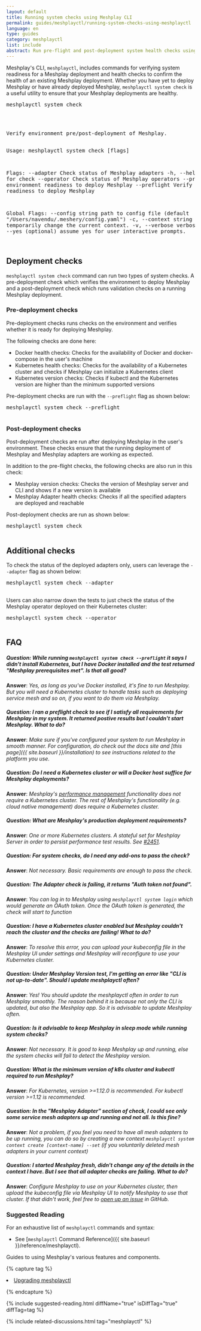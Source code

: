 ```yaml
---
layout: default
title: Running system checks using Meshplay CLI
permalink: guides/meshplayctl/running-system-checks-using-meshplayctl
language: en
type: guides
category: meshplayctl
list: include
abstract: Run pre-flight and post-deployment system health checks using Meshplay's CLI, meshplayctl.
---
```


Meshplay's CLI, `meshplayctl`, includes commands for verifying system readiness for a Meshplay deployment and health checks to confirm the health of an existing Meshplay deployment. Whether you have yet to deploy Meshplay or have already deployed Meshplay, `meshplayctl system check` is a useful utility to ensure that your Meshplay deployments are healthy.

<pre class="codeblock-pre">
<div class="codeblock"><div class="clipboardjs">meshplayctl system check</div></div>
</pre>
<br/>
<pre class="codeblock-pre">
<div class="codeblock"><div class="clipboardjs">Verify environment pre/post-deployment of Meshplay.

Usage:
meshplayctl system check [flags]

Flags:
--adapter Check status of Meshplay adapters
-h, --help help for check
--operator Check status of Meshplay operators
--pre Verify environment readiness to deploy Meshplay
--preflight Verify environment readiness to deploy Meshplay

Global Flags:
--config string path to config file (default "/Users/navendu/.meshery/config.yaml")
-c, --context string (optional) temporarily change the current context.
-v, --verbose verbose output
-y, --yes (optional) assume yes for user interactive prompts.</div></div>
</pre>

## Deployment checks

`meshplayctl system check` command can run two types of system checks. A pre-deployment check which verifies the environment to deploy Meshplay and a post-deployment check which runs validation checks on a running Meshplay deployment.

### Pre-deployment checks

Pre-deployment checks runs checks on the environment and verifies whether it is ready for deploying Meshplay.

The following checks are done here:

- Docker health checks: Checks for the availability of Docker and docker-compose in the user's machine
- Kubernetes health checks: Checks for the availability of a Kubernetes cluster and checks if Meshplay can initialize a Kubernetes client
- Kubernetes version checks: Checks if kubectl and the Kubernetes version are higher than the minimum supported versions

Pre-deployment checks are run with the `--preflight` flag as shown below:

<pre class="codeblock-pre">
<div class="codeblock"><div class="clipboardjs">meshplayctl system check --preflight</div></div>
</pre>

### Post-deployment checks

Post-deployment checks are run after deploying Meshplay in the user's environment. These checks ensure that the running deployment of Meshplay and Meshplay adapters are working as expected.

In addition to the pre-flight checks, the following checks are also run in this check:

- Meshplay version checks: Checks the version of Meshplay server and CLI and shows if a new version is available
- Meshplay Adapter health checks: Checks if all the specified adapters are deployed and reachable

Post-deployment checks are run as shown below:

<pre class="codeblock-pre">
<div class="codeblock"><div class="clipboardjs">meshplayctl system check</div></div>
</pre>

## Additional checks

To check the status of the deployed adapters only, users can leverage the `--adapter` flag as shown below:

<pre class="codeblock-pre">
<div class="codeblock"><div class="clipboardjs">meshplayctl system check --adapter</div></div>
</pre>

Users can also narrow down the tests to just check the status of the Meshplay operator deployed on their Kubernetes cluster:

<pre class="codeblock-pre">
<div class="codeblock"><div class="clipboardjs">meshplayctl system check --operator</div></div>
</pre>

## FAQ

##### Question: While running `meshplayctl system check --preflight` it says I didn't install Kubernetes, but I have Docker installed and the test returned "Meshplay prerequisites met". Is that all good?

**Answer**: _Yes, as long as you've Docker installed, it's fine to run Meshplay. But you will need a Kubernetes cluster to handle tasks such as deploying service mesh and so on, if you want to do them via Meshplay._

##### Question: I ran a preflight check to see if I satisfy all requirements for Meshplay in my system. It returned postive results but I couldn't start Meshplay. What to do?

**Answer**: _Make sure if you've configured your system to run Meshplay in smooth manner. For configuration, do check out the docs site and [this page]({{ site.baseurl }}/installation) to see instructions related to the platform you use._

##### Question: Do I need a Kubernetes cluster or will a Docker host suffice for Meshplay deployments?

**Answer**: _Meshplay's [performance management](tasks/performance/managing-performance) functionality does not require a Kubernetes cluster. The rest of Meshplay's functionality (e.g. cloud native management) does require a Kubernetes cluster._

##### Question: What are Meshplay's production deployment requirements?

**Answer**: _One or more Kubernetes clusters. A stateful set for Meshplay Server in order to persist performance test results. See [#2451](https://github.com/khulnasoft/meshplay/issues/2451)._

##### Question: For system checks, do I need any add-ons to pass the check?

**Answer**: _Not necessary. Basic requirements are enough to pass the check._

##### Question: The Adapter check is failing, it returns "Auth token not found".

**Answer**: _You can log in to Meshplay using `meshplayctl system login` which would generate an OAuth token. Once the OAuth token is generated, the check will start to function_

##### Question: I have a Kubernetes cluster enabled but Meshplay couldn't reach the cluster and the checks are failing! What to do?

**Answer**: _To resolve this error, you can upload your kubeconfig file in the Meshplay UI under settings and Meshplay will reconfigure to use your Kubernetes cluster._

##### Question: Under Meshplay Version test, I'm getting an error like "CLI is not up-to-date". Should I update meshplayctl often?

**Answer**: _Yes! You should update the meshplayctl often in order to run Meshplay smoothly. The reason behind it is because not only the CLI is updated, but also the Meshplay app. So it is advisable to update Meshplay often._

##### Question: Is it advisable to keep Meshplay in sleep mode while running system checks?

**Answer**: _Not necessary. It is good to keep Meshplay up and running, else the system checks will fail to detect the Meshplay version._

##### Question: What is the minimum version of k8s cluster and kubectl required to run Meshplay?

**Answer**: _For Kubernetes, version >=1.12.0 is recommended. For kubectl version >=1.12 is recommended._

##### Question: In the "Meshplay Adapter" section of check, I could see only some service mesh adapters up and running and not all. Is this fine?

**Answer**: _Not a problem, if you feel you need to have all mesh adapters to be up running, you can do so by creating a new context `meshplayctl system context create [context-name] --set` (if you voluntarily deleted mesh adapters in your current context)_

##### Question: I started Meshplay fresh, didn't change any of the details in the context I have. But I see that all adapter checks are failing. What to do?

**Answer**: _Configure Meshplay to use on your Kubernetes cluster, then upload the kubeconfig file via Meshplay UI to notify Meshplay to use that cluster. If that didn't work, feel free to [open up an issue](https://github.com/khulnasoft/meshplay/issues) in GitHub._

### Suggested Reading

For an exhaustive list of `meshplayctl` commands and syntax:

- See [`meshplayctl` Command Reference]({{ site.baseurl }}/reference/meshplayctl).

Guides to using Meshplay's various features and components.

{% capture tag %}

<li><a href="{{ site.baseurl }}/guides/upgrade#upgrading-meshery-cli">Upgrading meshplayctl</a></li>

{% endcapture %}

{% include suggested-reading.html diffName="true" isDiffTag="true" diffTag=tag %}

{% include related-discussions.html tag="meshplayctl" %}


